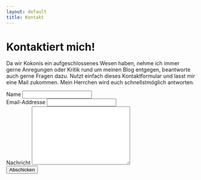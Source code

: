 ```yaml
---
layout: default
title: Kontakt
---
```


<div id="contact">
  <h1 class="pageTitle">Kontaktiert mich!</h1>
  <div class="contactContent">
    <p class="intro">Da wir Kokonis ein aufgeschlossenes Wesen haben, nehme ich immer gerne Anregungen oder Kritik rund um meinen Blog entgegen, beantworte auch gerne Fragen dazu. Nutzt einfach dieses Kontaktformular und lasst mir eine Mail zukommen. Mein Herrchen wird euch schnellstmöglich antworten.</p>
    
  </div>
  <form action="http://formspree.io/brimaidesigns@gmail.com" method="POST">
    <label for="name">Name</label>    
    <input type="text" id="name" name="name" class="full-width"><br>
    <label for="email">Email-Addresse</label>
    <input type="email" id="email" name="_replyto" class="full-width"><br>
    <label for="message">Nachricht</label>
    <textarea name="message" id="message" cols="30" rows="10" class="full-width"></textarea><br>
    <input type="submit" value="Abschicken" class="button">
  </form>
</div>
